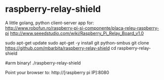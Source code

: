 # raspberry-relay-shield

A little golang, python client-server app for:</b>
http://www.robofun.ro/raspberry-pi-si-componente/placa-releu-raspberry-pi
http://www.seeedstudio.com/wiki/Raspberry_Pi_Relay_Board_v1.0

sudo apt-get update
sudo apt-get -y install git python-smbus
git clone https://github.com/mbarbita/raspberry-relay-shield
cd raspberry-relay-shield

#arm binary!
./raspberry-relay-shield

Point your browser to:
http://[raspberry pi IP]:8080
